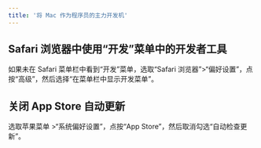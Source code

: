 ```yaml
---
title: '将 Mac 作为程序员的主力开发机'
---
```


## Safari 浏览器中使用“开发”菜单中的开发者工具

如果未在 Safari 菜单栏中看到“开发”菜单，选取“Safari 浏览器”>“偏好设置”，点按“高级”，然后选择“在菜单栏中显示开发菜单”。

## 关闭 App Store 自动更新

选取苹果菜单 >“系统偏好设置”，点按“App Store”，然后取消勾选“自动检查更新”。
